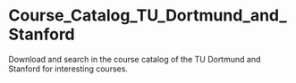 # Course_Catalog_TU_Dortmund_and_Stanford

Download and search in the course catalog of the TU Dortmund and Stanford for interesting courses.
